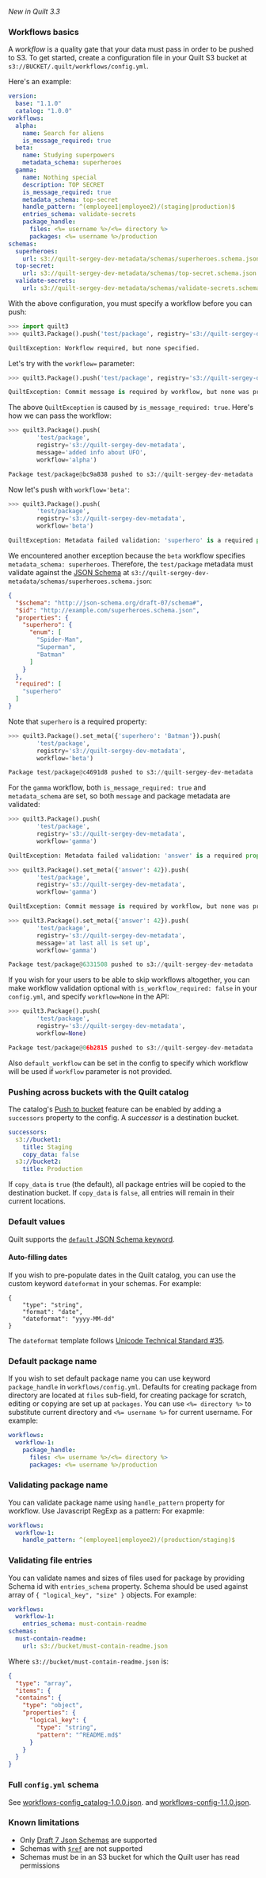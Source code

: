 *New in Quilt 3.3*


### Workflows basics
A *workflow* is a quality gate that your data must pass in order to be pushed
to S3. To get started, create a configuration file in your Quilt S3 bucket
at `s3://BUCKET/.quilt/workflows/config.yml`.

Here's an example:
```yaml
version:
  base: "1.1.0"
  catalog: "1.0.0"
workflows:
  alpha:
    name: Search for aliens
    is_message_required: true
  beta:
    name: Studying superpowers
    metadata_schema: superheroes
  gamma:
    name: Nothing special
    description: TOP SECRET
    is_message_required: true
    metadata_schema: top-secret
    handle_pattern: ^(employee1|employee2)/(staging|production)$
    entries_schema: validate-secrets
    package_handle:
      files: <%= username %>/<%= directory %>
      packages: <%= username %>/production
schemas:
  superheroes:
    url: s3://quilt-sergey-dev-metadata/schemas/superheroes.schema.json
  top-secret:
    url: s3://quilt-sergey-dev-metadata/schemas/top-secret.schema.json
  validate-secrets:
    url: s3://quilt-sergey-dev-metadata/schemas/validate-secrets.schema.json
```

With the above configuration, you must specify a workflow before you can push:

```python
>>> import quilt3
>>> quilt3.Package().push('test/package', registry='s3://quilt-sergey-dev-metadata')

QuiltException: Workflow required, but none specified.
```

Let's try with the `workflow=` parameter:

```python
>>> quilt3.Package().push('test/package', registry='s3://quilt-sergey-dev-metadata', workflow='alpha')

QuiltException: Commit message is required by workflow, but none was provided.
```

The above `QuiltException` is caused by `is_message_required: true`.
Here's how we can pass the workflow:
```python
>>> quilt3.Package().push(
        'test/package',
        registry='s3://quilt-sergey-dev-metadata',
        message='added info about UFO',
        workflow='alpha')

Package test/package@bc9a838 pushed to s3://quilt-sergey-dev-metadata
```

Now let's push with `workflow='beta'`:

```python
>>> quilt3.Package().push(
        'test/package',
        registry='s3://quilt-sergey-dev-metadata',
        workflow='beta')

QuiltException: Metadata failed validation: 'superhero' is a required property.
```

We encountered another exception because the `beta` workflow specifies
`metadata_schema: superheroes`.
Therefore, the `test/package` metadata must validate against the
[JSON Schema](https://json-schema.org/) at
`s3://quilt-sergey-dev-metadata/schemas/superheroes.schema.json`:
```json
{
  "$schema": "http://json-schema.org/draft-07/schema#",
  "$id": "http://example.com/superheroes.schema.json",
  "properties": {
    "superhero": {
      "enum": [
        "Spider-Man",
        "Superman",
        "Batman"
      ]
    }
  },
  "required": [
    "superhero"
  ]
}
```

Note that `superhero` is a required property:

```python
>>> quilt3.Package().set_meta({'superhero': 'Batman'}).push(
        'test/package',
        registry='s3://quilt-sergey-dev-metadata',
        workflow='beta')

Package test/package@c4691d8 pushed to s3://quilt-sergey-dev-metadata
```

For the `gamma` workflow, both `is_message_required: true` and `metadata_schema`
are set, so both `message` and package metadata are validated:

```python
>>> quilt3.Package().push(
        'test/package',
        registry='s3://quilt-sergey-dev-metadata',
        workflow='gamma')

QuiltException: Metadata failed validation: 'answer' is a required property.

>>> quilt3.Package().set_meta({'answer': 42}).push(
        'test/package',
        registry='s3://quilt-sergey-dev-metadata',
        workflow='gamma')

QuiltException: Commit message is required by workflow, but none was provided.

>>> quilt3.Package().set_meta({'answer': 42}).push(
        'test/package',
        registry='s3://quilt-sergey-dev-metadata',
        message='at last all is set up',
        workflow='gamma')

Package test/package@6331508 pushed to s3://quilt-sergey-dev-metadata
```

If you wish for your users to be able to skip workflows altogether, you can make
workflow validation optional with `is_workflow_required: false` in your `config.yml`,
and specify `workflow=None` in the API:

```python
>>> quilt3.Package().push(
        'test/package',
        registry='s3://quilt-sergey-dev-metadata',
        workflow=None)

Package test/package@06b2815 pushed to s3://quilt-sergey-dev-metadata
```

Also `default_workflow` can be set in the config to specify which workflow will be used
if `workflow` parameter is not provided.


### Pushing across buckets with the Quilt catalog
The catalog's [Push to bucket](../Walkthrough/Working%20with%20the%20Catalog.md)
feature can be enabled by adding a `successors` property to the config.
A *successor* is a destination bucket.

```yaml
successors:
  s3://bucket1:
    title: Staging
    copy_data: false
  s3://bucket2:
    title: Production
```

If `copy_data` is `true` (the default), all package entries will be copied to the
destination bucket. If `copy_data` is `false`, all entries will remain in their
current locations.

### Default values
Quilt supports the
[`default` JSON Schema keyword](https://json-schema.org/understanding-json-schema/reference/generic.html?highlight=default).

#### Auto-filling dates
If you wish to pre-populate dates in the Quilt catalog, you can use the custom
keyword `dateformat` in your schemas. For example:

```
{
    "type": "string",
    "format": "date",
    "dateformat": "yyyy-MM-dd"
}
```
The `dateformat` template follows
[Unicode Technical Standard #35](https://www.unicode.org/reports/tr35/tr35-dates.html#Date_Field_Symbol_Table).

### Default package name

If you wish to set default package name you can use keyword `package_handle` in `workflows/config.yml`.
Defaults for creating package from directory are located at `files`  sub-field,
for creating package for scratch, editing or copying are set up at `packages`.
You can use `<%= directory %>` to substitute current directory and `<%= username %>` for current username.
For example:

```yaml
workflows:
  workflow-1:
    package_handle:
      files: <%= username %>/<%= directory %>
      packages: <%= username %>/production
```

### Validating package name

You can validate package name using `handle_pattern` property for workflow. Use Javascript RegExp as a pattern:
For exapmle:

```yaml
workflows:
  workflow-1:
    handle_pattern: ^(employee1|employee2)/(production/staging)$
```

### Validating file entries

You can validate names and sizes of files used for package by providing Schema id with `entries_schema` property.
Schema should be used against array of `{ "logical_key", "size" }` objects.
For example:

```yaml
workflows:
  workflow-1:
    entries_schema: must-contain-readme
schemas:
  must-contain-readme:
    url: s3://bucket/must-contain-readme.json
```

Where `s3://bucket/must-contain-readme.json` is:

```json
{
  "type": "array",
  "items": {
  "contains": {
    "type": "object",
    "properties": {
      "logical_key": {
        "type": "string",
        "pattern": "^README.md$"
      }
    }
  }
}
```


### Full `config.yml` schema
See
[workflows-config_catalog-1.0.0.json](https://github.com/quiltdata/quilt/blob/master/shared/schemas/workflows-config_catalog-1.0.0.json).
and
[workflows-config-1.1.0.json](https://github.com/quiltdata/quilt/blob/master/shared/schemas/workflows-config-1.1.0.json).


### Known limitations
* Only [Draft 7 Json Schemas](https://json-schema.org/specification-links.html#draft-7) are supported
* Schemas with [`$ref`](https://json-schema.org/draft-07/json-schema-core.html#rfc.section.8.3) are not supported
* Schemas must be in an S3 bucket for which the Quilt user has read permissions
